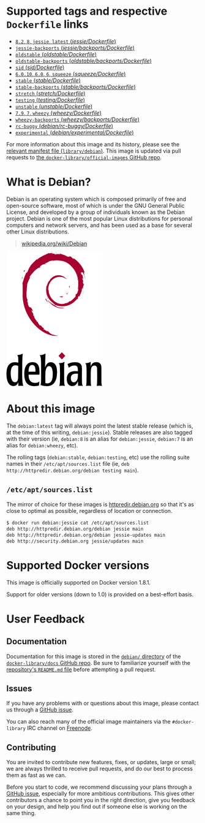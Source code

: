 # Supported tags and respective `Dockerfile` links

-	[`8.2`, `8`, `jessie`, `latest` (*jessie/Dockerfile*)](https://github.com/tianon/docker-brew-debian/blob/89e5cad1df49d5d6778a9d7cb23d4de2639e1542/jessie/Dockerfile)
-	[`jessie-backports` (*jessie/backports/Dockerfile*)](https://github.com/tianon/docker-brew-debian/blob/89e5cad1df49d5d6778a9d7cb23d4de2639e1542/jessie/backports/Dockerfile)
-	[`oldstable` (*oldstable/Dockerfile*)](https://github.com/tianon/docker-brew-debian/blob/89e5cad1df49d5d6778a9d7cb23d4de2639e1542/oldstable/Dockerfile)
-	[`oldstable-backports` (*oldstable/backports/Dockerfile*)](https://github.com/tianon/docker-brew-debian/blob/89e5cad1df49d5d6778a9d7cb23d4de2639e1542/oldstable/backports/Dockerfile)
-	[`sid` (*sid/Dockerfile*)](https://github.com/tianon/docker-brew-debian/blob/89e5cad1df49d5d6778a9d7cb23d4de2639e1542/sid/Dockerfile)
-	[`6.0.10`, `6.0`, `6`, `squeeze` (*squeeze/Dockerfile*)](https://github.com/tianon/docker-brew-debian/blob/89e5cad1df49d5d6778a9d7cb23d4de2639e1542/squeeze/Dockerfile)
-	[`stable` (*stable/Dockerfile*)](https://github.com/tianon/docker-brew-debian/blob/89e5cad1df49d5d6778a9d7cb23d4de2639e1542/stable/Dockerfile)
-	[`stable-backports` (*stable/backports/Dockerfile*)](https://github.com/tianon/docker-brew-debian/blob/89e5cad1df49d5d6778a9d7cb23d4de2639e1542/stable/backports/Dockerfile)
-	[`stretch` (*stretch/Dockerfile*)](https://github.com/tianon/docker-brew-debian/blob/89e5cad1df49d5d6778a9d7cb23d4de2639e1542/stretch/Dockerfile)
-	[`testing` (*testing/Dockerfile*)](https://github.com/tianon/docker-brew-debian/blob/89e5cad1df49d5d6778a9d7cb23d4de2639e1542/testing/Dockerfile)
-	[`unstable` (*unstable/Dockerfile*)](https://github.com/tianon/docker-brew-debian/blob/89e5cad1df49d5d6778a9d7cb23d4de2639e1542/unstable/Dockerfile)
-	[`7.9`, `7`, `wheezy` (*wheezy/Dockerfile*)](https://github.com/tianon/docker-brew-debian/blob/89e5cad1df49d5d6778a9d7cb23d4de2639e1542/wheezy/Dockerfile)
-	[`wheezy-backports` (*wheezy/backports/Dockerfile*)](https://github.com/tianon/docker-brew-debian/blob/89e5cad1df49d5d6778a9d7cb23d4de2639e1542/wheezy/backports/Dockerfile)
-	[`rc-buggy` (*debian/rc-buggy/Dockerfile*)](https://github.com/tianon/dockerfiles/blob/698f86772367cf08c80396a1624b4d8fb59f94aa/debian/rc-buggy/Dockerfile)
-	[`experimental` (*debian/experimental/Dockerfile*)](https://github.com/tianon/dockerfiles/blob/698f86772367cf08c80396a1624b4d8fb59f94aa/debian/experimental/Dockerfile)

For more information about this image and its history, please see the [relevant manifest file (`library/debian`)](https://github.com/docker-library/official-images/blob/master/library/debian). This image is updated via pull requests to [the `docker-library/official-images` GitHub repo](https://github.com/docker-library/official-images).

# What is Debian?

Debian is an operating system which is composed primarily of free and open-source software, most of which is under the GNU General Public License, and developed by a group of individuals known as the Debian project. Debian is one of the most popular Linux distributions for personal computers and network servers, and has been used as a base for several other Linux distributions.

> [wikipedia.org/wiki/Debian](https://en.wikipedia.org/wiki/Debian)

![logo](https://raw.githubusercontent.com/docker-library/docs/master/debian/logo.png)

# About this image

The `debian:latest` tag will always point the latest stable release (which is, at the time of this writing, `debian:jessie`). Stable releases are also tagged with their version (ie, `debian:8` is an alias for `debian:jessie`, `debian:7` is an alias for `debian:wheezy`, etc).

The rolling tags (`debian:stable`, `debian:testing`, etc) use the rolling suite names in their `/etc/apt/sources.list` file (ie, `deb
http://httpredir.debian.org/debian testing main`).

## `/etc/apt/sources.list`

The mirror of choice for these images is [httpredir.debian.org](http://httpredir.debian.org) so that it's as close to optimal as possible, regardless of location or connection.

```console
$ docker run debian:jessie cat /etc/apt/sources.list
deb http://httpredir.debian.org/debian jessie main
deb http://httpredir.debian.org/debian jessie-updates main
deb http://security.debian.org jessie/updates main
```

# Supported Docker versions

This image is officially supported on Docker version 1.8.1.

Support for older versions (down to 1.0) is provided on a best-effort basis.

# User Feedback

## Documentation

Documentation for this image is stored in the [`debian/` directory](https://github.com/docker-library/docs/tree/master/debian) of the [`docker-library/docs` GitHub repo](https://github.com/docker-library/docs). Be sure to familiarize yourself with the [repository's `README.md` file](https://github.com/docker-library/docs/blob/master/README.md) before attempting a pull request.

## Issues

If you have any problems with or questions about this image, please contact us through a [GitHub issue](https://github.com/tianon/docker-brew-debian/issues).

You can also reach many of the official image maintainers via the `#docker-library` IRC channel on [Freenode](https://freenode.net).

## Contributing

You are invited to contribute new features, fixes, or updates, large or small; we are always thrilled to receive pull requests, and do our best to process them as fast as we can.

Before you start to code, we recommend discussing your plans through a [GitHub issue](https://github.com/tianon/docker-brew-debian/issues), especially for more ambitious contributions. This gives other contributors a chance to point you in the right direction, give you feedback on your design, and help you find out if someone else is working on the same thing.

